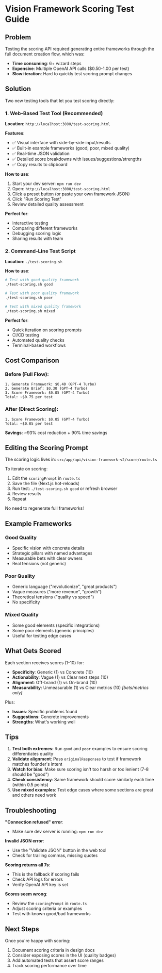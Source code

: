 # Vision Framework Scoring Test Guide

## Problem
Testing the scoring API required generating entire frameworks through the full document creation flow, which was:
- **Time consuming**: 6+ wizard steps
- **Expensive**: Multiple OpenAI API calls ($0.50-1.00 per test)
- **Slow iteration**: Hard to quickly test scoring prompt changes

## Solution
Two new testing tools that let you test scoring directly:

### 1. Web-Based Test Tool (Recommended)
**Location**: `http://localhost:3000/test-scoring.html`

**Features**:
- ✅ Visual interface with side-by-side input/results
- ✅ Built-in example frameworks (good, poor, mixed quality)
- ✅ Real-time JSON validation
- ✅ Detailed score breakdowns with issues/suggestions/strengths
- ✅ Copy results to clipboard

**How to use**:
1. Start your dev server: `npm run dev`
2. Open: `http://localhost:3000/test-scoring.html`
3. Click a preset button (or paste your own framework JSON)
4. Click "Run Scoring Test"
5. Review detailed quality assessment

**Perfect for**:
- Interactive testing
- Comparing different frameworks
- Debugging scoring logic
- Sharing results with team

### 2. Command-Line Test Script
**Location**: `./test-scoring.sh`

**How to use**:
```bash
# Test with good quality framework
./test-scoring.sh good

# Test with poor quality framework
./test-scoring.sh poor

# Test with mixed quality framework
./test-scoring.sh mixed
```

**Perfect for**:
- Quick iteration on scoring prompts
- CI/CD testing
- Automated quality checks
- Terminal-based workflows

## Cost Comparison

### Before (Full Flow):
```
1. Generate Framework: $0.40 (GPT-4 Turbo)
2. Generate Brief: $0.30 (GPT-4 Turbo)
3. Score Framework: $0.05 (GPT-4 Turbo)
Total: ~$0.75 per test
```

### After (Direct Scoring):
```
1. Score Framework: $0.05 (GPT-4 Turbo)
Total: ~$0.05 per test
```

**Savings**: ~93% cost reduction + 90% time savings

## Editing the Scoring Prompt

The scoring logic lives in: `src/app/api/vision-framework-v2/score/route.ts`

To iterate on scoring:
1. Edit the `scoringPrompt` in `route.ts`
2. Save the file (Next.js hot-reloads)
3. Run test: `./test-scoring.sh good` or refresh browser
4. Review results
5. Repeat

No need to regenerate full frameworks!

## Example Frameworks

### Good Quality
- Specific vision with concrete details
- Strategic pillars with named advantages
- Measurable bets with clear owners
- Real tensions (not generic)

### Poor Quality  
- Generic language ("revolutionize", "great products")
- Vague measures ("more revenue", "growth")
- Theoretical tensions ("quality vs speed")
- No specificity

### Mixed Quality
- Some good elements (specific integrations)
- Some poor elements (generic principles)
- Useful for testing edge cases

## What Gets Scored

Each section receives scores (1-10) for:
- **Specificity**: Generic (1) vs Concrete (10)
- **Actionability**: Vague (1) vs Clear next steps (10)
- **Alignment**: Off-brand (1) vs On-brand (10)
- **Measurability**: Unmeasurable (1) vs Clear metrics (10) *[bets/metrics only]*

Plus:
- **Issues**: Specific problems found
- **Suggestions**: Concrete improvements
- **Strengths**: What's working well

## Tips

1. **Test both extremes**: Run `good` and `poor` examples to ensure scoring differentiates quality
2. **Validate alignment**: Pass `originalResponses` to test if framework matches founder's intent
3. **Watch for bias**: Make sure scoring isn't too harsh or too lenient (7-8 should be "good")
4. **Check consistency**: Same framework should score similarly each time (within 0.5 points)
5. **Use mixed examples**: Test edge cases where some sections are great and others need work

## Troubleshooting

**"Connection refused" error**:
- Make sure dev server is running: `npm run dev`

**Invalid JSON error**:
- Use the "Validate JSON" button in the web tool
- Check for trailing commas, missing quotes

**Scoring returns all 7s**:
- This is the fallback if scoring fails
- Check API logs for errors
- Verify OpenAI API key is set

**Scores seem wrong**:
- Review the `scoringPrompt` in `route.ts`
- Adjust scoring criteria or examples
- Test with known good/bad frameworks

## Next Steps

Once you're happy with scoring:
1. Document scoring criteria in design docs
2. Consider exposing scores in the UI (quality badges)
3. Add automated tests that assert score ranges
4. Track scoring performance over time

